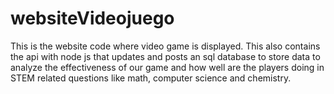 # websiteVideojuego
This is the website code where video game is displayed. This also contains the api with node js that updates and posts an sql database to store data to analyze the effectiveness of our game and how well are the players doing in STEM related questions like math, computer science and chemistry.
